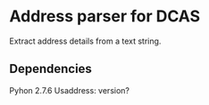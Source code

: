 # Address parser for DCAS

Extract address details from a text string.

## Dependencies

Pyhon 2.7.6
Usaddress: version?

